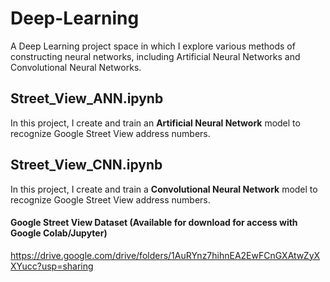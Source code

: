 # Deep-Learning
A Deep Learning project space in which I explore various methods of constructing neural networks, including Artificial Neural Networks and Convolutional Neural Networks.

## Street_View_ANN.ipynb
In this project, I create and train an **Artificial Neural Network** model to recognize Google Street View address numbers.

## Street_View_CNN.ipynb
In this project, I create and train a **Convolutional Neural Network** model to recognize Google Street View address numbers.

#### Google Street View Dataset (Available for download for access with Google Colab/Jupyter)
https://drive.google.com/drive/folders/1AuRYnz7hihnEA2EwFCnGXAtwZyXXYucc?usp=sharing
